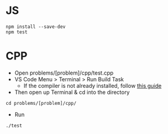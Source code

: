 # JS

```
npm install --save-dev
npm test
```

# CPP

- Open problems/[problem]/cpp/test.cpp 
- VS Code Menu > Terminal > Run Build Task
    - If the compiler is not already installed, follow [this guide](https://code.visualstudio.com/docs/languages/cpp)
- Then open up Terminal & cd into the directory
```
cd problems/[problem]/cpp/
```
- Run
```
./test
```